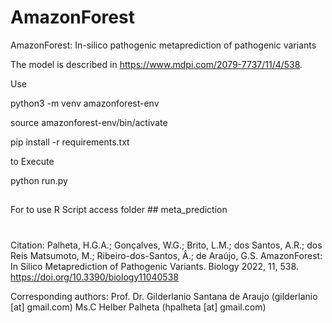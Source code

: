 # AmazonForest
 AmazonForest: In-silico pathogenic metaprediction of pathogenic variants

The model is described in https://www.mdpi.com/2079-7737/11/4/538.


Use

python3 -m venv amazonforest-env

source amazonforest-env/bin/activate

pip install -r requirements.txt

to Execute

python run.py


##

For to use R Script access folder ## meta_prediction

# 

Citation: Palheta, H.G.A.; Gonçalves, W.G.; Brito, L.M.; dos Santos, A.R.; dos Reis Matsumoto, M.; 
          Ribeiro-dos-Santos, Â.; de Araújo, G.S. AmazonForest: In Silico Metaprediction of Pathogenic 
          Variants. Biology 2022, 11, 538. https://doi.org/10.3390/biology11040538
 
Corresponding authors: Prof. Dr. Gilderlanio Santana de Araujo (gilderlanio [at] gmail.com)
                        Ms.C Helber Palheta (hpalheta [at] gmail.com)
